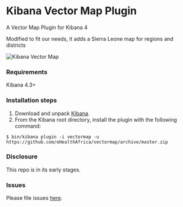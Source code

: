 # Kibana Vector Map Plugin
A Vector Map Plugin for Kibana 4

Modified to fit our needs, it adds a Sierra Leone map
for regions and districts

![Kibana Vector Map](vectormap.png)

### Requirements
Kibana 4.3+

### Installation steps
1. Download and unpack [Kibana](https://www.elastic.co/downloads/kibana).
2. From the Kibana root directory, install the plugin with the following command:

```$ bin/kibana plugin -i vectormap -u https://github.com/eHealthAfrica/vectormap/archive/master.zip```

### Disclosure
This repo is in its early stages.

### Issues
Please file issues [here](https://github.com/stormpython/vectormap/issues).
